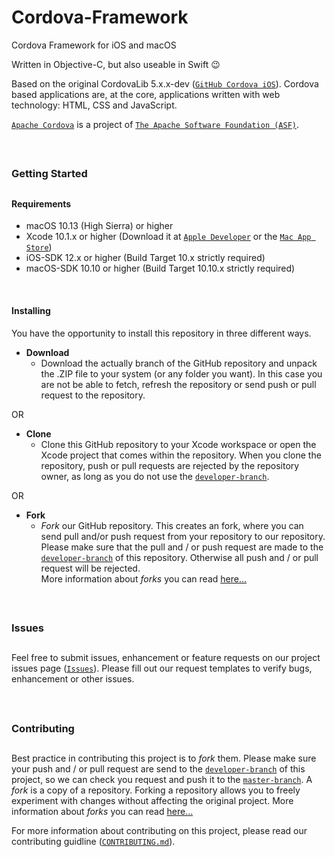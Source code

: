 # Cordova-Framework
Cordova Framework for iOS and macOS

Written in Objective-C, but also useable in Swift 😉


Based on the original CordovaLib 5.x.x-dev (<a href="https://github.com/apache/cordova-ios" target="_blank">`GitHub Cordova iOS`</a>). Cordova based applications are, at the core, applications written with web technology: HTML, CSS and JavaScript.

<a href="https://cordova.apache.org/" target="_blank">`Apache Cordova`</a> is a project of <a href="https://apache.org/" target="_blank">`The Apache Software Foundation (ASF)`</a>.

<br />

##
### Getting Started
##


#### Requirements
* macOS 10.13 (High Sierra) or higher
* Xcode 10.1.x or higher (Download it at <a href="https://developer.apple.com/downloads" title="Xcode Download" target="_blank">`Apple Developer`</a> or the <a href="https://itunes.apple.com/app/xcode/id497799835?mt=12" title="Download Xcode from the AppStore" target="_blank">`Mac App Store`</a>)
* iOS-SDK 12.x or higher (Build Target 10.x strictly required)
* macOS-SDK 10.10 or higher (Build Target 10.10.x strictly required)

<br />

#### Installing
You have the opportunity to install this repository in three different ways.

- __Download__
  - Download the actually branch of the GitHub repository and unpack the .ZIP file to your system (or any folder you want). In this case you are not be able to fetch, refresh the repository or send push or pull request to the repository.

OR

- __Clone__
  - Clone this GitHub repository to your Xcode workspace or open the Xcode project that comes within the repository. When you clone the repository, push or pull requests are rejected by the repository owner, as long as you do not use the <a href="https://github.com/nb-systems/Cordova-Framework/tree/developer" title="developer-branch">`developer-branch`</a>.

OR

- __Fork__
  - <i>Fork</i> our GitHub repository. This creates an fork, where you can send pull and/or push request from your repository to our repository. Please make sure that the pull and / or push request are made to the <a href="https://github.com/nb-systems/Cordova-Framework/tree/developer" title="developer-branch">`developer-branch`</a> of this repository. Otherwise all push and / or pull request will be rejected.<br />
More information about <i>forks</i> you can read <a href="https://help.github.com/en/articles/fork-a-repo" title="Read more..." target="_blank">here...</a>

<br />

##
### Issues
##
Feel free to submit issues, enhancement or feature requests on our project issues page (<a href="https://github.com/nb-systems/Cordova-Framework/issues" title="Issues">`Issues`</a>). Please fill out our request templates to verify bugs, enhancement or other issues.

<br />

##
### Contributing
##
Best practice in contributing this project is to <i>fork</i> them. Please make sure your push and / or pull request are send to the <a href="https://github.com/nb-systems/Cordova-Framework/tree/developer" title="developer-branch">`developer-branch`</a> of this project, so we can check you request and push it to the <a href="https://github.com/nb-systems/Cordova-Framework/tree/master" title="master-branch">`master-branch`</a>. A <i>fork</i> is a copy of a repository. Forking a repository allows you to freely experiment with changes without affecting the original project. More information about <i>forks</i> you can read <a href="https://help.github.com/en/articles/fork-a-repo" title="Read more..." target="_blank">here...</a>

For more information about contributing on this project, please read our contributing guidline (<a href="CONTRIBUTING.md" title="Contributing">`CONTRIBUTING.md`</a>).
